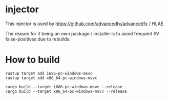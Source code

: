 # injector

This injector is used by https://github.com/advancedfx/advancedfx / HLAE.

The reason for it being an own package / installer is to avoid frequent AV false-positives due to rebuilds.

# How to build

```
rustup target add i686-pc-windows-msvc
rustup target add x86_64-pc-windows-msvc
```

```
cargo build --target i686-pc-windows-msvc --release
cargo build --target x86_64-pc-windows-msvc --release
```
